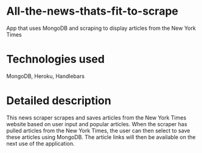 # All-the-news-thats-fit-to-scrape
App that uses MongoDB and scraping to display articles from the New York Times

# Technologies used

MongoDB, Heroku, Handlebars

# Detailed description

This news scraper scrapes and saves articles from the New York Times website based on user input and 
popular articles.  When the scraper has pulled articles from the New York Times, the user can then 
select to save these articles using MongoDB.  The article links will then be available on the next
use of the application.
